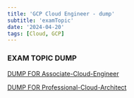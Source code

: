```yaml
---
title: 'GCP Cloud Engineer - dump'
subtitle: 'examTopic'
date: '2024-04-20'
tags: [Cloud, GCP]
---
```


### EXAM TOPIC DUMP 

<span class='blogLink'>[DUMP FOR Associate-Cloud-Engineer](https://www.examtopics.com/exams/google/associate-cloud-engineer/view/)</span>

<span class='blogLink'>[DUMP FOR Professional-Cloud-Architect](https://www.examtopics.com/exams/google/professional-cloud-architect/view/)</span>